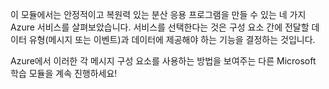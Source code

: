 이 모듈에서는 안정적이고 복원력 있는 분산 응용 프로그램을 만들 수 있는 네 가지 Azure 서비스를 살펴보았습니다. 서비스를 선택한다는 것은 구성 요소 간에 전달할 데이터 유형(메시지 또는 이벤트)과 데이터에 제공해야 하는 기능을 결정하는 것입니다.

Azure에서 이러한 각 메시지 구성 요소를 사용하는 방법을 보여주는 다른 Microsoft 학습 모듈을 계속 진행하세요!